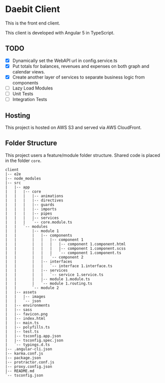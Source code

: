 # Daebit Client

This is the front end client.

This client is developed with Angular 5 in TypeScript.

## TODO

* [x] Dynamically set the WebAPI url in config.service.ts
* [x] Put totals for balances, revenues and expenses on both graph and calendar views.
* [x] Create another layer of services to separate business logic from components
* [ ] Lazy Load Modules
* [ ] Unit Tests
* [ ] Integration Tests

## Hosting

This project is hosted on AWS S3 and served via AWS CloudFront.

## Folder Structure

This project users a feature/module folder structure. Shared code is placed in the folder `core`.

```text
client
|-- e2e
|-- node_modules
|-- src
|   |-- app
|   |   |-- core
|   |   |   |-- animations
|   |   |   |-- directives
|   |   |   |-- guards
|   |   |   |-- imports
|   |   |   |-- pipes
|   |   |   |-- services
|   |   |   `-- core.module.ts
|   |   `-- modules
|   |       |-- module 1
|   |       |   |-- components
|   |       |   |   |-- component 1
|   |       |   |   |   |-- component 1.component.html
|   |       |   |   |   |-- component 1.component.scss
|   |       |   |   |   `-- component 1.component.ts
|   |       |   |   `-- component 2
|   |       |   |-- interfaces
|   |       |   |   `-- interface 1.interface.ts
|   |       |   |-- services
|   |       |   |   `-- service 1.service.ts
|   |       |   |-- module 1.module.ts
|   |       |   `-- module 1.routing.ts
|   |       `-- module 2
|   |-- assets
|   |   |-- images
|   |   `-- json
|   |-- environments
|   |-- sass
|   |-- favicon.png
|   |-- index.html
|   |-- main.ts
|   |-- polyfills.ts
|   |-- test.ts
|   |-- tsconfig.app.json
|   |-- tsconfig.spec.json
|   `-- typings.d.ts
|-- .angular-cli.json
|-- karma.conf.js
|-- package.json
|-- protractor.conf.js
|-- proxy.config.json
|-- README.md
`-- tsconfig.json
```
